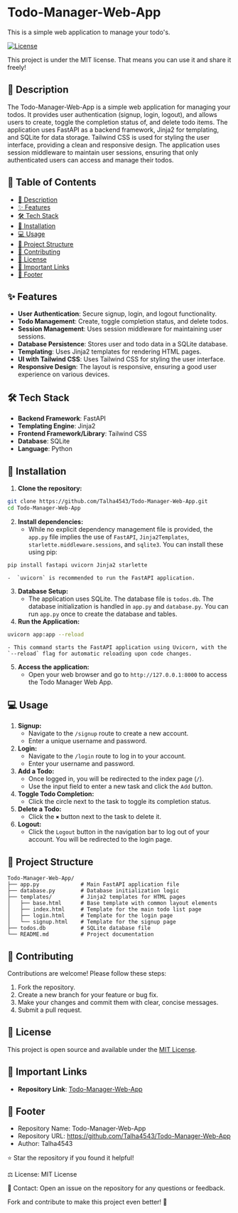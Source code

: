 # Todo-Manager-Web-App

This is a simple web application to manage your todo's.

<!-- Badges -->

[![License](https://img.shields.io/badge/license-MIT-blue.svg)](https://opensource.org/licenses/MIT)

This project is under the MIT license. That means you can use it and share it freely!



## 📝 Description
The Todo-Manager-Web-App is a simple web application for managing your todos. It provides user authentication (signup, login, logout), and allows users to create, toggle the completion status of, and delete todo items. The application uses FastAPI as a backend framework, Jinja2 for templating, and SQLite for data storage. Tailwind CSS is used for styling the user interface, providing a clean and responsive design. The application uses session middleware to maintain user sessions, ensuring that only authenticated users can access and manage their todos.



## 📌 Table of Contents
- [📝 Description](#-description)
- [✨ Features](#-features)
- [🛠️ Tech Stack](#️-tech-stack)
- [🚀 Installation](#-installation)
- [💻 Usage](#-usage)
- [📂 Project Structure](#-project-structure)
- [🤝 Contributing](#-contributing)
- [📜 License](#-license)
- [🔗 Important Links](#-important-links)
- [📄 Footer](#-footer)



## ✨ Features
- **User Authentication**: Secure signup, login, and logout functionality.
- **Todo Management**: Create, toggle completion status, and delete todos.
- **Session Management**: Uses session middleware for maintaining user sessions.
- **Database Persistence**: Stores user and todo data in a SQLite database.
- **Templating**: Uses Jinja2 templates for rendering HTML pages.
- **UI with Tailwind CSS**: Uses Tailwind CSS for styling the user interface.
- **Responsive Design**: The layout is responsive, ensuring a good user experience on various devices.



## 🛠️ Tech Stack
- **Backend Framework**: FastAPI
- **Templating Engine**: Jinja2
- **Frontend Framework/Library**: Tailwind CSS
- **Database**: SQLite
- **Language**: Python



## 🚀 Installation
1.  **Clone the repository:**
   ```bash
   git clone https://github.com/Talha4543/Todo-Manager-Web-App.git
   cd Todo-Manager-Web-App
   ```
2.  **Install dependencies:**
    - While no explicit dependency management file is provided, the `app.py` file implies the use of `FastAPI`, `Jinja2Templates`, `starlette.middleware.sessions`, and `sqlite3`. You can install these using pip:
   ```bash
   pip install fastapi uvicorn Jinja2 starlette
   ```
    -  `uvicorn` is recommended to run the FastAPI application.
3.  **Database Setup:**
    - The application uses SQLite. The database file is `todos.db`. The database initialization is handled in `app.py` and `database.py`. You can run `app.py` once to create the database and tables.
4.  **Run the Application:**
   ```bash
   uvicorn app:app --reload
   ```
    - This command starts the FastAPI application using Uvicorn, with the `--reload` flag for automatic reloading upon code changes.
5.  **Access the application:**
    - Open your web browser and go to `http://127.0.0.1:8000` to access the Todo Manager Web App.



## 💻 Usage
1.  **Signup:**
    - Navigate to the `/signup` route to create a new account.
    - Enter a unique username and password.
2.  **Login:**
    - Navigate to the `/login` route to log in to your account.
    - Enter your username and password.
3.  **Add a Todo:**
    - Once logged in, you will be redirected to the index page (`/`).
    - Use the input field to enter a new task and click the `Add` button.
4.  **Toggle Todo Completion:**
    - Click the circle next to the task to toggle its completion status.
5.  **Delete a Todo:**
    - Click the `✖` button next to the task to delete it.
6.  **Logout:**
    - Click the `Logout` button in the navigation bar to log out of your account. You will be redirected to the login page.



## 📂 Project Structure
```
Todo-Manager-Web-App/
├── app.py             # Main FastAPI application file
├── database.py        # Database initialization logic
├── templates/         # Jinja2 templates for HTML pages
│   ├── base.html      # Base template with common layout elements
│   ├── index.html     # Template for the main todo list page
│   ├── login.html     # Template for the login page
│   └── signup.html    # Template for the signup page
├── todos.db           # SQLite database file
└── README.md          # Project documentation
```



## 🤝 Contributing
Contributions are welcome! Please follow these steps:

1.  Fork the repository.
2.  Create a new branch for your feature or bug fix.
3.  Make your changes and commit them with clear, concise messages.
4.  Submit a pull request.



## 📜 License
This project is open source and available under the [MIT License](https://opensource.org/licenses/MIT).



## 🔗 Important Links
- **Repository Link**: [Todo-Manager-Web-App](https://github.com/Talha4543/Todo-Manager-Web-App)



## 📄 Footer
- Repository Name: Todo-Manager-Web-App
- Repository URL: https://github.com/Talha4543/Todo-Manager-Web-App
- Author: Talha4543

⭐️ Star the repository if you found it helpful!

⚖️ License: MIT License

📧 Contact: Open an issue on the repository for any questions or feedback.

Fork and contribute to make this project even better! 🎉